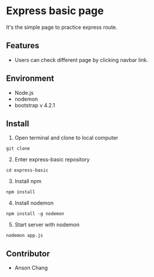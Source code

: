 # Express basic page

It's the simple page to practice express route.

## Features

- Users can check different page by clicking navbar link.

## Environment

- Node.js
- nodemon
- bootstrap v 4.2.1

## Install

1. Open terminal and clone to local computer
<pre><code>git clone </code></pre>
2. Enter express-basic repository
<pre><code>cd express-basic</code></pre>
3. Install npm
<pre><code>npm install</code></pre>
4. Install nodemon
<pre><code>npm install -g nodemon</code></pre>
5. Start server with nodemon
<pre><code>nodemon app.js</code></pre>

## Contributor

- Anson Chang
